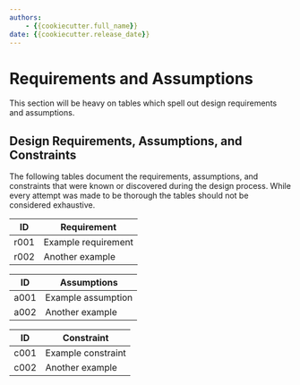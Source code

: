 ```yaml
---
authors:
    - {{cookiecutter.full_name}}
date: {{cookiecutter.release_date}}
---
```


# Requirements and Assumptions

This section will be heavy on tables which spell out design requirements and assumptions.

## Design Requirements, Assumptions, and Constraints

The following tables document the requirements, assumptions, and constraints that were known or discovered during the design process. While every attempt was made to be thorough the tables should not be considered exhaustive.

|ID  |Requirement  |
|---------|---------|
|r001     | Example requirement         |
|r002     | Another example        |

|ID  |Assumptions  |
|---------|---------|
|a001     | Example assumption         |
|a002     | Another example        |

|ID  |Constraint  |
|---------|---------|
|c001     | Example constraint         |
|c002     | Another example        |
